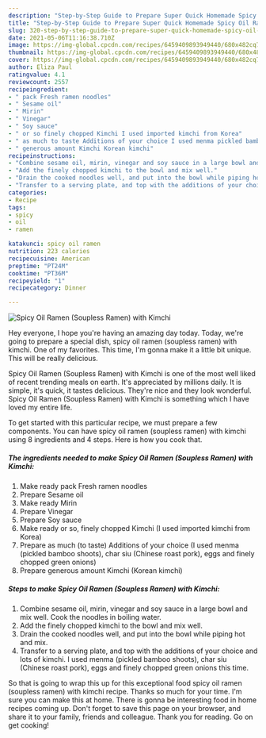 ```yaml
---
description: "Step-by-Step Guide to Prepare Super Quick Homemade Spicy Oil Ramen (Soupless Ramen) with Kimchi"
title: "Step-by-Step Guide to Prepare Super Quick Homemade Spicy Oil Ramen (Soupless Ramen) with Kimchi"
slug: 320-step-by-step-guide-to-prepare-super-quick-homemade-spicy-oil-ramen-soupless-ramen-with-kimchi
date: 2021-05-06T11:16:38.710Z
image: https://img-global.cpcdn.com/recipes/6459409893949440/680x482cq70/spicy-oil-ramen-soupless-ramen-with-kimchi-recipe-main-photo.jpg
thumbnail: https://img-global.cpcdn.com/recipes/6459409893949440/680x482cq70/spicy-oil-ramen-soupless-ramen-with-kimchi-recipe-main-photo.jpg
cover: https://img-global.cpcdn.com/recipes/6459409893949440/680x482cq70/spicy-oil-ramen-soupless-ramen-with-kimchi-recipe-main-photo.jpg
author: Eliza Paul
ratingvalue: 4.1
reviewcount: 2557
recipeingredient:
- " pack Fresh ramen noodles"
- " Sesame oil"
- " Mirin"
- " Vinegar"
- " Soy sauce"
- " or so finely chopped Kimchi I used imported kimchi from Korea"
- " as much to taste Additions of your choice I used menma pickled bamboo shoots char siu Chinese roast pork eggs and finely chopped green onions"
- " generous amount Kimchi Korean kimchi"
recipeinstructions:
- "Combine sesame oil, mirin, vinegar and soy sauce in a large bowl and mix well.  Cook the noodles in boiling water."
- "Add the finely chopped kimchi to the bowl and mix well."
- "Drain the cooked noodles well, and put into the bowl while piping hot and mix."
- "Transfer to a serving plate, and top with the additions of your choice and lots of kimchi. I used menma (pickled bamboo shoots), char siu (Chinese roast pork), eggs and finely chopped green onions this time."
categories:
- Recipe
tags:
- spicy
- oil
- ramen

katakunci: spicy oil ramen 
nutrition: 223 calories
recipecuisine: American
preptime: "PT24M"
cooktime: "PT36M"
recipeyield: "1"
recipecategory: Dinner

---
```



![Spicy Oil Ramen (Soupless Ramen) with Kimchi](https://img-global.cpcdn.com/recipes/6459409893949440/680x482cq70/spicy-oil-ramen-soupless-ramen-with-kimchi-recipe-main-photo.jpg)

Hey everyone, I hope you're having an amazing day today. Today, we're going to prepare a special dish, spicy oil ramen (soupless ramen) with kimchi. One of my favorites. This time, I'm gonna make it a little bit unique. This will be really delicious.



Spicy Oil Ramen (Soupless Ramen) with Kimchi is one of the most well liked of recent trending meals on earth. It's appreciated by millions daily. It is simple, it's quick, it tastes delicious. They're nice and they look wonderful. Spicy Oil Ramen (Soupless Ramen) with Kimchi is something which I have loved my entire life.


To get started with this particular recipe, we must prepare a few components. You can have spicy oil ramen (soupless ramen) with kimchi using 8 ingredients and 4 steps. Here is how you cook that.

<!--inarticleads1-->

##### The ingredients needed to make Spicy Oil Ramen (Soupless Ramen) with Kimchi:

1. Make ready  pack Fresh ramen noodles
1. Prepare  Sesame oil
1. Make ready  Mirin
1. Prepare  Vinegar
1. Prepare  Soy sauce
1. Make ready  or so, finely chopped Kimchi (I used imported kimchi from Korea)
1. Prepare  as much (to taste) Additions of your choice (I used menma (pickled bamboo shoots), char siu (Chinese roast pork), eggs and finely chopped green onions)
1. Prepare  generous amount Kimchi (Korean kimchi)




<!--inarticleads2-->

##### Steps to make Spicy Oil Ramen (Soupless Ramen) with Kimchi:

1. Combine sesame oil, mirin, vinegar and soy sauce in a large bowl and mix well.  Cook the noodles in boiling water.
1. Add the finely chopped kimchi to the bowl and mix well.
1. Drain the cooked noodles well, and put into the bowl while piping hot and mix.
1. Transfer to a serving plate, and top with the additions of your choice and lots of kimchi. I used menma (pickled bamboo shoots), char siu (Chinese roast pork), eggs and finely chopped green onions this time.




So that is going to wrap this up for this exceptional food spicy oil ramen (soupless ramen) with kimchi recipe. Thanks so much for your time. I'm sure you can make this at home. There is gonna be interesting food in home recipes coming up. Don't forget to save this page on your browser, and share it to your family, friends and colleague. Thank you for reading. Go on get cooking!
